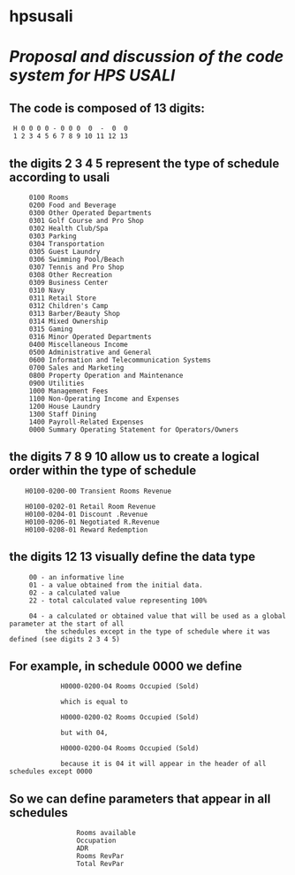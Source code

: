 # hpsusali
***Proposal and discussion of the code system for HPS USALI***
=======================================
   
## The code is composed of 13 digits:

     H 0 0 0 0 - 0 0 0  0  -  0  0
     1 2 3 4 5 6 7 8 9 10 11 12 13
    
## the digits 2 3 4 5 represent the type of schedule according to usali

         0100 Rooms
         0200 Food and Beverage
         0300 Other Operated Departments
         0301 Golf Course and Pro Shop
         0302 Health Club/Spa
         0303 Parking
         0304 Transportation
         0305 Guest Laundry
         0306 Swimming Pool/Beach
         0307 Tennis and Pro Shop
         0308 Other Recreation
         0309 Business Center
         0310 Navy
         0311 Retail Store
         0312 Children's Camp
         0313 Barber/Beauty Shop
         0314 Mixed Ownership
         0315 Gaming
         0316 Minor Operated Departments
         0400 Miscellaneous Income
         0500 Administrative and General
         0600 Information and Telecommunication Systems
         0700 Sales and Marketing
         0800 Property Operation and Maintenance
         0900 Utilities
         1000 Management Fees
         1100 Non-Operating Income and Expenses
         1200 House Laundry
         1300 Staff Dining
         1400 Payroll-Related Expenses
         0000 Summary Operating Statement for Operators/Owners
         
## the digits 7 8 9 10 allow us to create a logical order within the type of schedule

        H0100-0200-00 Transient Rooms Revenue

        H0100-0202-01 Retail Room Revenue
        H0100-0204-01 Discount .Revenue
        H0100-0206-01 Negotiated R.Revenue
        H0100-0208-01 Reward Redemption

## the digits 12 13 visually define the data type

         00 - an informative line
         01 - a value obtained from the initial data.
         02 - a calculated value
         22 - total calculated value representing 100%

         04 - a calculated or obtained value that will be used as a global parameter at the start of all
             the schedules except in the type of schedule where it was defined (see digits 2 3 4 5)

 ##          For example, in schedule 0000 we define

                 H0000-0200-04 Rooms Occupied (Sold)

                 which is equal to

                 H0000-0200-02 Rooms Occupied (Sold)

                 but with 04,
                
                 H0000-0200-04 Rooms Occupied (Sold)
                
                 because it is 04 it will appear in the header of all schedules except 0000

##                 So we can define parameters that appear in all schedules
                     Rooms available
                     Occupation
                     ADR
                     Rooms RevPar
                     Total RevPar
